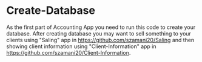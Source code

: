 # Create-Database
As the first part of Accounting App you need to run this code to create your database.
After creating database you may want to sell something to your clients using "Saling" app in https://github.com/szamani20/Saling
and then showing client information using "Client-Information" app in https://github.com/szamani20/Client-Information.
